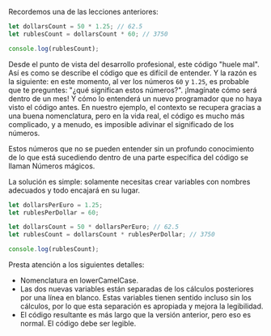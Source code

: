 
Recordemos una de las lecciones anteriores:

```javascript
let dollarsCount = 50 * 1.25; // 62.5
let rublesCount = dollarsCount * 60; // 3750

console.log(rublesCount);
```

Desde el punto de vista del desarrollo profesional, este código "huele mal". Así es como se describe el código que es difícil de entender. Y la razón es la siguiente: en este momento, al ver los números `60` y `1.25`, es probable que te preguntes: "¿qué significan estos números?". ¡Imagínate cómo será dentro de un mes! Y cómo lo entenderá un nuevo programador que no haya visto el código antes. En nuestro ejemplo, el contexto se recupera gracias a una buena nomenclatura, pero en la vida real, el código es mucho más complicado, y a menudo, es imposible adivinar el significado de los números.

Estos números que no se pueden entender sin un profundo conocimiento de lo que está sucediendo dentro de una parte específica del código se llaman Números mágicos.

La solución es simple: solamente necesitas crear variables con nombres adecuados y todo encajará en su lugar.

```javascript
let dollarsPerEuro = 1.25;
let rublesPerDollar = 60;

let dollarsCount = 50 * dollarsPerEuro; // 62.5
let rublesCount = dollarsCount * rublesPerDollar; // 3750

console.log(rublesCount);
```

Presta atención a los siguientes detalles:

* Nomenclatura en lowerCamelCase.
* Las dos nuevas variables están separadas de los cálculos posteriores por una línea en blanco. Estas variables tienen sentido incluso sin los cálculos, por lo que esta separación es apropiada y mejora la legibilidad.
* El código resultante es más largo que la versión anterior, pero eso es normal. El código debe ser legible.
